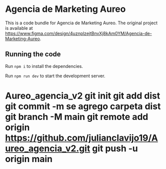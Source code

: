 
  # Agencia de Marketing Aureo

  This is a code bundle for Agencia de Marketing Aureo. The original project is available at https://www.figma.com/design/4uznplzejtBnvXj8kAm0YM/Agencia-de-Marketing-Aureo.

  ## Running the code

  Run `npm i` to install the dependencies.

  Run `npm run dev` to start the development server.
  # Aureo_agencia_v2 git init git add dist git commit -m se agrego carpeta dist git branch -M main git remote add origin https://github.com/julianclavijo19/Aureo_agencia_v2.git git push -u origin main
